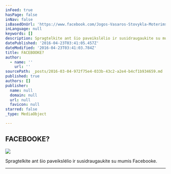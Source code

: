 ```yaml
---
inFeed: true
hasPage: false
inNav: false
isBasedOnUrl: 'https://www.facebook.com/Jogos-Vasaros-Stovykla-Moterims-1420853288240236/'
inLanguage: null
keywords: []
description: Spragtelkite ant šio paveikslėlio ir susidraugaukite su mumis Facebooke.
datePublished: '2016-04-23T03:41:05.457Z'
dateModified: '2016-04-23T03:41:03.784Z'
title: FACEBOOKE?
author:
  - name: ''
    url: ''
sourcePath: _posts/2016-03-04-972f75e4-033b-43c2-a2e4-b4cf1b934659.md
published: true
authors: []
publisher:
  name: null
  domain: null
  url: null
  favicon: null
starred: false
_type: MediaObject

---
```

## FACEBOOKE?
![](https://s3-us-west-2.amazonaws.com/the-grid-img/p/017f995341564abb92a00b10237c2c51f90ef90f.jpg)

Spragtelkite ant šio paveikslėlio ir susidraugaukite su mumis Facebooke.

****